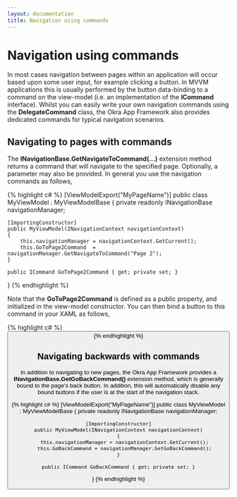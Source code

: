 ```yaml
---
layout: documentation
title: Navigation using commands
---
```


Navigation using commands
=========================

In most cases navigation between pages within an application will occur based upon some user input, for example clicking a button.
In MVVM applications this is usually performed by the button data-binding to a command on the view-model (i.e. an implementation
of the **ICommand** interface). Whilst you can easily write your own navigation commands using the **DelegateCommand** class, the Okra App
Framework also provides dedicated commands for typical navigation scenarios.

Navigating to pages with commands
---------------------------------

The **INavigationBase.GetNavigateToCommand(...)** extension method returns a
command that will navigate to the specified page. Optionally, a parameter may also be provided. In general you use the navigation
commands as follows,

{% highlight c# %}
[ViewModelExport("MyPageName")]
public class MyViewModel : MyViewModelBase
{
    private readonly INavigationBase navigationManager;

    [ImportingConstructor]
    public MyViewModel(INavigationContext navigationContext)
    {
        this.navigationManager = navigationContext.GetCurrent();
        this.GoToPage2Command  = navigationManager.GetNavigateToCommand("Page 2");
    }

    public ICommand GoToPage2Command { get; private set; }
}
{% endhighlight %}

Note that the **GoToPage2Command** is defined as a public property, and initialized in the view-model constructor. You can
then bind a button to this command in your XAML as follows,

{% highlight c# %}
<Button Command="{Binding GoToPage2Command}"/>
{% endhighlight %}

Navigating backwards with commands
----------------------------------

In addition to navigating to new pages, the Okra App Framework provides a **INavigationBase.GetGoBackCommand()**
extension method, which is generally bound to the page's back button. In addition, this
will automatically disable any bound buttons if the user is at the start of the navigation stack.

{% highlight c# %}
[ViewModelExport("MyPageName")]
public class MyViewModel : MyViewModelBase
{
    private readonly INavigationBase navigationManager;

    [ImportingConstructor]
    public MyViewModel(INavigationContext navigationContext)
    {
        this.navigationManager = navigationContext.GetCurrent();
        this.GoBackCommand = navigationManager.GetGoBackCommand();
    }

    public ICommand GoBackCommand { get; private set; }
}
{% endhighlight %}